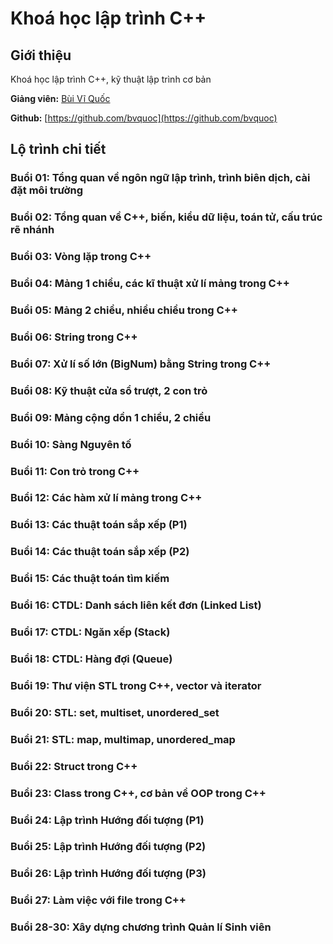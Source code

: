 # Khoá học lập trình C++

## Giới thiệu

Khoá học lập trình C++, kỹ thuật lập trình cơ bản

**Giảng viên:** [Bùi Vĩ Quốc](https://www.facebook.com/bviquoc/)

**Github:** [https://github.com/bvquoc](https://github.com/bvquoc)

## Lộ trình chi tiết

### Buổi 01: Tổng quan về ngôn ngữ lập trình, trình biên dịch, cài đặt môi trường

### Buổi 02: Tổng quan về C++, biến, kiểu dữ liệu, toán tử, cấu trúc rẽ nhánh

### Buổi 03: Vòng lặp trong C++

### Buổi 04: Mảng 1 chiều, các kĩ thuật xử lí mảng trong C++

### Buổi 05: Mảng 2 chiều, nhiều chiều trong C++

### Buổi 06: String trong C++

### Buổi 07: Xử lí số lớn (BigNum) bằng String trong C++

### Buổi 08: Kỹ thuật cửa sổ trượt, 2 con trỏ

### Buổi 09: Mảng cộng dồn 1 chiều, 2 chiều

### Buổi 10: Sàng Nguyên tố

### Buổi 11: Con trỏ trong C++

### Buổi 12: Các hàm xử lí mảng trong C++

### Buổi 13: Các thuật toán sắp xếp (P1)

### Buổi 14: Các thuật toán sắp xếp (P2)

### Buổi 15: Các thuật toán tìm kiếm

### Buổi 16: CTDL: Danh sách liên kết đơn (Linked List)

### Buổi 17: CTDL: Ngăn xếp (Stack)

### Buổi 18: CTDL: Hàng đợi (Queue)

### Buổi 19: Thư viện STL trong C++, vector và iterator

### Buổi 20: STL: set, multiset, unordered_set

### Buổi 21: STL: map, multimap, unordered_map

### Buổi 22: Struct trong C++

### Buổi 23: Class trong C++, cơ bản về OOP trong C++

### Buổi 24: Lập trình Hướng đối tượng (P1)

### Buổi 25: Lập trình Hướng đối tượng (P2)

### Buổi 26: Lập trình Hướng đối tượng (P3)

### Buổi 27: Làm việc với file trong C++

### Buổi 28-30: Xây dựng chương trình Quản lí Sinh viên
